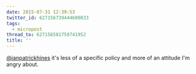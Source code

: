 ```yaml
---
date: 2015-07-31 12:39:53
twitter_id: 627156739444600833
tags:
  - micropost
thread_to: 627156581759741952
title: ''
---
```


[@ianpatrickhines](https://twitter.com/ianpatrickhines) it's less of a specific policy and more of an attitude I'm angry about.
